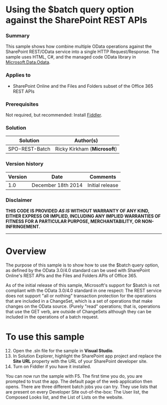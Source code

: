 # Using the $batch query option against the SharePoint REST APIs #

### Summary ###
This sample shows how combine multiple OData operations against the SharePoint REST/OData service into a single HTTP Request/Response. The sample uses HTML, C#, and the managed code OData library in [Microsoft.Data.Odata](http://msdn.microsoft.com/en-us/office/microsoft.data.odata(v=vs.90)).

### Applies to ###
-  SharePoint Online and the Files and Folders subset of the Office 365 REST APIs

### Prerequisites ###
Not required, but recommended: Install [Fiddler](http://www.telerik.com/fiddler).

### Solution ###
Solution | Author(s)
---------|----------
SPO-REST-Batch | Ricky Kirkham (**Microsoft**)

### Version history ###
Version  | Date | Comments
---------| -----| --------
1.0  | December 18th 2014 | Initial release

### Disclaimer ###
**THIS CODE IS PROVIDED *AS IS* WITHOUT WARRANTY OF ANY KIND, EITHER EXPRESS OR IMPLIED, INCLUDING ANY IMPLIED WARRANTIES OF FITNESS FOR A PARTICULAR PURPOSE, MERCHANTABILITY, OR NON-INFRINGEMENT.**


----------

# Overview #
The purpose of this sample is to show how to use the $batch query option, as defined by the OData 3.0/4.0 standard can be used with SharePoint Online's REST APIs and the Files and Folders APIs of Office 365.

As of the initial release of this sample, Microsoft's support for $batch is not compliant with the OData 3.0/4.0 standard in one respect: The REST service does not support "all or nothing" transaction protection for the operations that are included in a ChangeSet, which is a set of operations that make changes on the OData source. (Purely "read" operations; that is, operations that use the GET verb, are outside of ChangeSets although they can be included in the operations of a batch request.

# To use this sample #

12. Open the .sln file for the sample in **Visual Studio**.
13. In Solution Explorer, highlight the SharePoint app project and replace the **Site URL** property with the URL of your SharePoint developer site.
14. Turn on Fiddler if you have it installed.

You can now run the sample with F5. The first time you do, you are prompted to trust the app. The default page of the web application then opens. There are three different batch jobs you can try. They use lists that are present on every Developer Site out-of-the-box: The User list, the Composed Looks list, and the List of Lists on the website.







